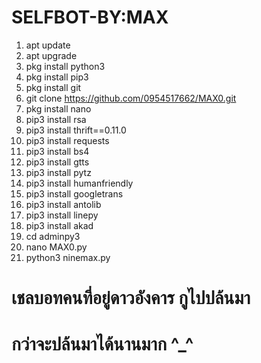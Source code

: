 # SELFBOT-BY:MAX
1. apt update
2. apt upgrade
3. pkg install python3
4. pkg install pip3
5. pkg install git
6. git clone https://github.com/0954517662/MAX0.git
7. pkg install nano
8. pip3 install rsa
9. pip3 install thrift==0.11.0
10. pip3 install requests
11. pip3 install bs4
12. pip3 install gtts
13. pip3 install pytz
14. pip3 install humanfriendly
15. pip3 install googletrans
16. pip3 install antolib
17. pip3 install linepy
18. pip3 install akad
19. cd adminpy3
20. nano MAX0.py
21. python3 ninemax.py

# เชลบอทคนที่อยู่ดาวอังคาร กูไปปล้นมา
# กว่าจะปล้นมาได้นานมาก ^_^
